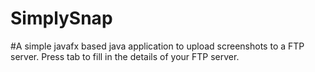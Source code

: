 # SimplySnap
#A simple javafx based java application to upload screenshots to a FTP server.
Press tab to fill in the details of your FTP server.
